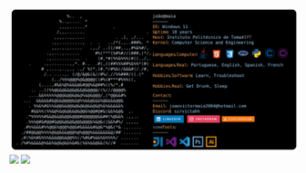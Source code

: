 <a href="https://github.com/sirvictahh/sirvictahh">
    <picture>
      <source media="(prefers-color-scheme: dark)" srcset="https://raw.githubusercontent.com/sirvictahh/sirvictahh/main/maia.svg">
      <img alt="João Víctor Maia's GitHub Profile README" src="https://raw.githubusercontent.com/sirvictahh/sirvictahh/main/maia.svg">
    </picture>
  </a>
  
  <div style="width: 1070; padding-left: 7;">
  
  <img class="img"  style="height: auto; width: 50%; padding-right: 49;" src="https://github-readme-stats.vercel.app/api?username=sirvictahh&show_icons=true&theme=vision-friendly-dark" />
  <img class="img"  style="height: auto; width: 45%;" src="https://github-readme-stats.vercel.app/api/top-langs/?username=sirvictahh&theme=vision-friendly-dark&layout=compact" />
    
  </div>
  
